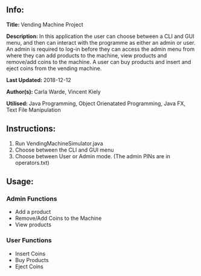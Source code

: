 <h2>Info:</h2>
<p><b>Title: </b>Vending Machine Project</p>
<p><b>Description: </b>In this application the user can choose between a CLI and GUI menu, and then can interact with the programme as either an admin or user. An admin is required to log-in before they can access the admin menu from where they can add products to the machine, view products and remove/add coins to the machine. A user can buy products and insert and eject coins from the vending machine.</p>
<p><b>Last Updated: </b>2018-12-12</p>
<p><b>Author(s): </b>Carla Warde, Vincent Kiely</p>
<p><b>Utilised: </b>Java Programming, Object Orienatated Programming, Java FX, Text File Manipulation</p>

<h2>Instructions:</h2>
<ol>
<li>Run VendingMachineSimulator.java</li>
<li>Choose between the CLI and GUI menu</li>
<li>Choose between User or Admin mode. (The admin PINs are in operators.txt)</li>
</ol>

<h2>Usage:</h2>
<h3>Admin Functions</h3>
<ul>
<li>Add a product</li>
<li>Remove/Add Coins to the Machine</li>
<li>View products</li>
</ul>
<h3>User Functions</h3>
<ul>
<li>Insert Coins</li>
<li>Buy Products</li>
<li>Eject Coins</li>
</ul>
